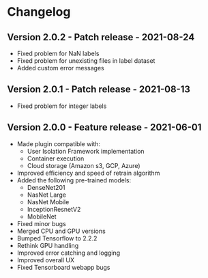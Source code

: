 # Changelog

## Version 2.0.2 - Patch release - 2021-08-24
- Fixed problem for NaN labels
- Fixed problem for unexisting files in label dataset
- Added custom error messages

## Version 2.0.1 - Patch release - 2021-08-13
- Fixed problem for integer labels

## Version 2.0.0 - Feature release - 2021-06-01
- Made plugin compatible with:
    - User Isolation Framework implementation
    - Container execution
    - Cloud storage (Amazon s3, GCP, Azure)
- Improved efficiency and speed of retrain algorithm
- Added the following pre-trained models:
    - DenseNet201
    - NasNet Large
    - NasNet Mobile
    - InceptionResnetV2
    - MobileNet
- Fixed minor bugs
- Merged CPU and GPU versions
- Bumped Tensorflow to 2.2.2
- Rethink GPU handling
- Improved error catching and logging
- Improved overall UX
- Fixed Tensorboard webapp bugs
